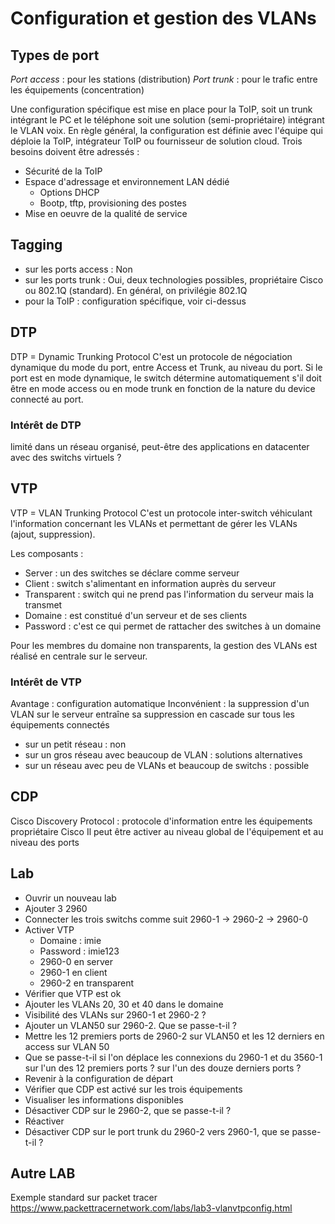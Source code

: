 # Configuration et gestion des VLANs

## Types de port

*Port access* : pour les stations (distribution)
*Port trunk* : pour le trafic entre les équipements (concentration)

Une configuration spécifique est mise en place pour la ToIP, soit un trunk intégrant le PC et le téléphone soit une solution (semi-propriétaire) intégrant le VLAN voix. En règle général, la configuration est définie avec l'équipe qui déploie la ToIP, intégrateur ToIP ou fournisseur de solution cloud. Trois besoins doivent être adressés :

- Sécurité de la ToIP
- Espace d'adressage et environnement LAN dédié
  - Options DHCP
  - Bootp, tftp, provisioning des postes
- Mise en oeuvre de la qualité de service

## Tagging

- sur les ports access : Non
- sur les ports trunk : Oui, deux technologies possibles, propriétaire Cisco ou 802.1Q (standard). En général, on privilégie 802.1Q
- pour la ToIP : configuration spécifique, voir ci-dessus

## DTP

DTP = Dynamic Trunking Protocol
C'est un protocole de négociation dynamique du mode du port, entre Access et Trunk, au niveau du port. Si le port est en mode dynamique, le switch détermine automatiquement s'il doit être en mode access ou en mode trunk en fonction de la nature du device connecté au port.

### Intérêt de DTP

limité dans un réseau organisé, peut-être des applications en datacenter avec des switchs virtuels ?

## VTP

VTP = VLAN Trunking Protocol
C'est un protocole inter-switch véhiculant l'information concernant les VLANs et permettant de gérer les VLANs (ajout, suppression).

Les composants :

- Server : un des switches se déclare comme serveur
- Client : switch s'alimentant en information auprès du serveur
- Transparent : switch qui ne prend pas l'information du serveur mais la transmet
- Domaine : est constitué d'un serveur et de ses clients
- Password : c'est ce qui permet de rattacher des switches à un domaine

Pour les membres du domaine non transparents, la gestion des VLANs est réalisé en centrale sur le serveur.

### Intérêt de VTP

Avantage : configuration automatique
Inconvénient : la suppression d'un VLAN sur le serveur entraîne sa suppression en cascade sur tous les équipements connectés

- sur un petit réseau : non
- sur un gros réseau avec beaucoup de VLAN : solutions alternatives
- sur un réseau avec peu de VLANs et beaucoup de switchs : possible

## CDP
Cisco Discovery Protocol : protocole d'information entre les équipements propriétaire Cisco
Il peut être activer au niveau global de l'équipement et au niveau des ports

## Lab

- Ouvrir un nouveau lab
- Ajouter 3 2960
- Connecter les trois switchs comme suit 2960-1 -> 2960-2 -> 2960-0
- Activer VTP
  - Domaine : imie
  - Password : imie123
  - 2960-0 en server
  - 2960-1 en client
  - 2960-2 en transparent
- Vérifier que VTP est ok
- Ajouter les VLANs 20, 30 et 40 dans le domaine
- Visibilité des VLANs sur 2960-1 et 2960-2 ?
- Ajouter un VLAN50 sur 2960-2. Que se passe-t-il ?
- Mettre les 12 premiers ports de 2960-2 sur VLAN50 et les 12 derniers en access sur VLAN 50
- Que se passe-t-il si l'on déplace les connexions du 2960-1 et du 3560-1 sur l'un des 12 premiers ports ? sur l'un des douze derniers ports ?
- Revenir à la configuration de départ
- Vérifier que CDP est activé sur les trois équipements
- Visualiser les informations disponibles
- Désactiver CDP sur le 2960-2, que se passe-t-il ?
- Réactiver
- Désactiver CDP sur le port trunk du 2960-2 vers 2960-1, que se passe-t-il ?

## Autre LAB

Exemple standard sur packet tracer <https://www.packettracernetwork.com/labs/lab3-vlanvtpconfig.html>